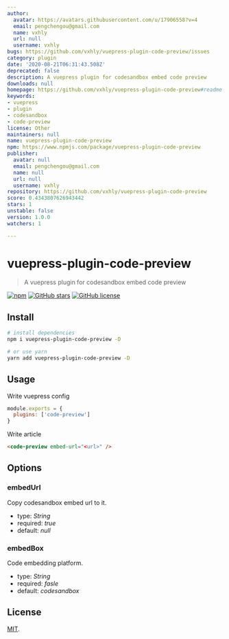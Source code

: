 ```yaml
---
author:
  avatar: https://avatars.githubusercontent.com/u/17906558?v=4
  email: pengchengou@gmail.com
  name: vxhly
  url: null
  username: vxhly
bugs: https://github.com/vxhly/vuepress-plugin-code-preview/issues
category: plugin
date: '2020-08-21T06:31:43.508Z'
deprecated: false
description: A vuepress plugin for codesandbox embed code preview
downloads: null
homepage: https://github.com/vxhly/vuepress-plugin-code-preview#readme
keywords:
- vuepress
- plugin
- codesandbox
- code-preview
license: Other
maintainers: null
name: vuepress-plugin-code-preview
npm: https://www.npmjs.com/package/vuepress-plugin-code-preview
publisher:
  avatar: null
  email: pengchengou@gmail.com
  name: null
  url: null
  username: vxhly
repository: https://github.com/vxhly/vuepress-plugin-code-preview
score: 0.4343807626943442
stars: 1
unstable: false
version: 1.0.0
watchers: 1

---
```


# vuepress-plugin-code-preview

> A vuepress plugin for codesandbox embed code preview

[![npm](https://img.shields.io/npm/v/vuepress-plugin-code-preview.svg)](https://www.npmjs.com/package/vuepress-plugin-code-preview)
[![GitHub stars](https://img.shields.io/github/stars/vxhly/vuepress-plugin-code-preview)](https://github.com/vxhly/vuepress-plugin-code-preview/stargazers)
[![GitHub license](https://img.shields.io/github/license/vxhly/vuepress-plugin-code-preview)](https://github.com/vxhly/vuepress-plugin-code-preview/blob/master/LICENSE)

## Install

``` bash
# install dependencies
npm i vuepress-plugin-code-preview -D

# or use yarn
yarn add vuepress-plugin-code-preview -D
```

## Usage

Write vuepress config

``` javascript
module.exports = {
  plugins: ['code-preview']
}
```

Write article

``` markdown
<code-preview embed-url="<url>" />
```

## Options

### embedUrl

Copy codesandbox embed url to it.

- type: *String*
- required: *true*
- default: *null*

### embedBox

Code embedding platform.

- type: *String*
- required: *fasle*
- default: *codesandbox*

## License

[MIT](https://github.com/vxhly/vuepress-plugin-code-preview/blob/master/LICENSE).